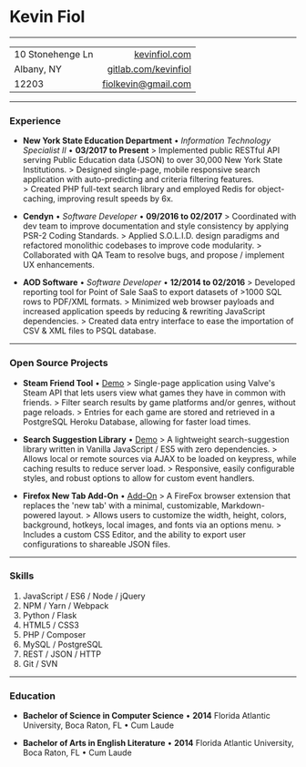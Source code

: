 # Kevin Fiol

---

|                   |                                                         |
|-------------------|--------------------------------------------------------:|
| 10 Stonehenge Ln  | [kevinfiol.com](http://www.kevinfiol.com)               |
| Albany, NY        | [gitlab.com/kevinfiol](http://www.gitlab.com/kevinfiol) |
| 12203             | [fiolkevin@gmail.com](mailto:fiolkevin@gmail.com)       |

---

### Experience

* **New York State Education Department** • *Information Technology Specialist II* • __03/2017 to Present__
    \> Implemented public RESTful API serving Public Education data (JSON) to over 30,000 New York State Institutions.
    \> Designed single-page, mobile responsive search application with auto-predicting and criteria filtering features.  
    \> Created PHP full-text search library and employed Redis for object-caching, improving result speeds by 6x.

* **Cendyn** • *Software Developer* • __09/2016 to 02/2017__
    \> Coordinated with dev team to improve documentation and style consistency by applying PSR-2 Coding Standards.
    \> Applied S.O.L.I.D. design paradigms and refactored monolithic codebases to improve code modularity.
    \> Collaborated with QA Team to resolve bugs, and propose / implement UX enhancements.

* **AOD Software** • *Software Developer* • __12/2014 to 02/2016__
    \> Developed reporting tool for Point of Sale SaaS to export datasets of >1000 SQL rows to PDF/XML formats.
    \> Minimized web browser payloads and increased application speeds by reducing & rewriting JavaScript dependencies. 
    \> Created data entry interface to ease the importation of CSV & XML files to PSQL database.

---

### Open Source Projects

* **Steam Friend Tool** • [Demo](https://sfn.herokuapp.com/)
    \> Single-page application using Valve's Steam API that lets users view what games they have in common with friends.
    \> Filter search results by game platforms and/or genres, without page reloads.
    \> Entries for each game are stored and retrieved in a PostgreSQL Heroku Database, allowing for faster load times.

* **Search Suggestion Library** • [Demo](https://kevinfiol.com/otto/)
    \> A lightweight search-suggestion library written in Vanilla JavaScript / ES5 with zero dependencies.
    \> Allows local or remote sources via AJAX to be loaded on keypress, while caching results to reduce server load.
    \> Responsive, easily configurable styles, and robust options to allow for custom event handlers.

* **Firefox New Tab Add-On** • [Add-On](https://addons.mozilla.org/en-US/firefox/addon/colm/)
    \> A FireFox browser extension that replaces the 'new tab' with a minimal, customizable, Markdown-powered layout.
    \> Allows users to customize the width, height, colors, background, hotkeys, local images, and fonts via an options menu.
    \> Includes a custom CSS Editor, and the ability to export user configurations to shareable JSON files.

---

### Skills

1. JavaScript / ES6 / Node / jQuery
1. NPM / Yarn / Webpack
1. Python / Flask
1. HTML5 / CSS3
1. PHP / Composer
1. MySQL / PostgreSQL
1. REST / JSON / HTTP
1. Git / SVN

---

### Education

* **Bachelor of Science in Computer Science** • __2014__
    Florida Atlantic University, Boca Raton, FL • Cum Laude

* **Bachelor of Arts in English Literature** • __2014__
    Florida Atlantic University, Boca Raton, FL • Cum Laude